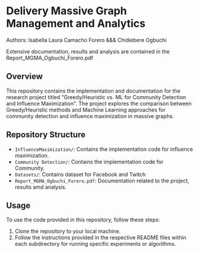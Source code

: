 # Delivery Massive Graph Management and Analytics
Authors: Isabella Laura Camacho Forero &&& Chidiebere Ogbuchi

Extensive documentation, results and analysis are contained in the Report_MGMA_Ogbuchi_Forero.pdf

## Overview
This repository contains the implementation and documentation for the research project titled "Greedy/Heuristic vs. ML for Community Detection and Influence Maximization". The project explores the comparison between Greedy/Heuristic methods and Machine Learning approaches for community detection and influence maximization in massive graphs.


## Repository Structure
- `InfluenceMaximization/`: Contains the implementation code for influence maximization.
- `Community Detection/`: Contains the implementation code for Community.
- `Datasets/`: Contains dataset for Facebook and Twitch
- `Report_MGMA_Ogbuchi_Forero.pdf`: Documentation related to the project, results amd analysis.

## Usage
To use the code provided in this repository, follow these steps:
1. Clone the repository to your local machine.
2. Follow the instructions provided in the respective README files within each subdirectory for running specific experiments or algorithms.
